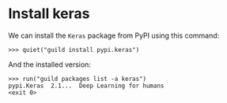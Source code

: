 # Install keras

We can install the `Keras` package from PyPI using this command:

    >>> quiet("guild install pypi.keras")

And the installed version:

    >>> run("guild packages list -a keras")
    pypi.Keras  2.1...  Deep Learning for humans
    <exit 0>
